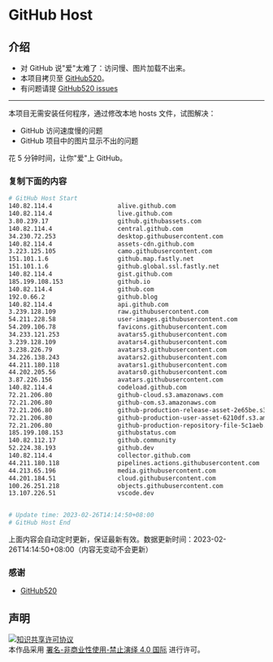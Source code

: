 # GitHub Host
## 介绍
- 对 GitHub 说"爱"太难了：访问慢、图片加载不出来。
- 本项目拷贝至 [GitHub520](https://github.com/521xueweihan/GitHub520)。
- 有问题请提 [GitHub520 issues](https://github.com/521xueweihan/GitHub520/issues/new)

---

本项目无需安装任何程序，通过修改本地 hosts 文件，试图解决：
- GitHub 访问速度慢的问题
- GitHub 项目中的图片显示不出的问题

花 5 分钟时间，让你"爱"上 GitHub。

### 复制下面的内容
```bash
# GitHub Host Start
140.82.114.4                  alive.github.com
140.82.114.4                  live.github.com
3.80.239.17                   github.githubassets.com
140.82.114.4                  central.github.com
34.230.72.253                 desktop.githubusercontent.com
140.82.114.4                  assets-cdn.github.com
3.223.125.105                 camo.githubusercontent.com
151.101.1.6                   github.map.fastly.net
151.101.1.6                   github.global.ssl.fastly.net
140.82.114.4                  gist.github.com
185.199.108.153               github.io
140.82.114.4                  github.com
192.0.66.2                    github.blog
140.82.114.4                  api.github.com
3.239.128.109                 raw.githubusercontent.com
54.211.228.58                 user-images.githubusercontent.com
54.209.106.78                 favicons.githubusercontent.com
34.233.121.253                avatars5.githubusercontent.com
3.239.128.109                 avatars4.githubusercontent.com
3.238.226.79                  avatars3.githubusercontent.com
34.226.138.243                avatars2.githubusercontent.com
44.211.180.118                avatars1.githubusercontent.com
44.202.205.56                 avatars0.githubusercontent.com
3.87.226.156                  avatars.githubusercontent.com
140.82.114.4                  codeload.github.com
72.21.206.80                  github-cloud.s3.amazonaws.com
72.21.206.80                  github-com.s3.amazonaws.com
72.21.206.80                  github-production-release-asset-2e65be.s3.amazonaws.com
72.21.206.80                  github-production-user-asset-6210df.s3.amazonaws.com
72.21.206.80                  github-production-repository-file-5c1aeb.s3.amazonaws.com
185.199.108.153               githubstatus.com
140.82.112.17                 github.community
52.224.38.193                 github.dev
140.82.114.4                  collector.github.com
44.211.180.118                pipelines.actions.githubusercontent.com
44.213.65.196                 media.githubusercontent.com
44.201.184.51                 cloud.githubusercontent.com
100.26.251.218                objects.githubusercontent.com
13.107.226.51                 vscode.dev


# Update time: 2023-02-26T14:14:50+08:00
# GitHub Host End

```
上面内容会自动定时更新，保证最新有效。数据更新时间：2023-02-26T14:14:50+08:00（内容无变动不会更新）

### 感谢

- [GitHub520](https://github.com/521xueweihan/GitHub520)

## 声明
<a rel="license" href="https://creativecommons.org/licenses/by-nc-nd/4.0/deed.zh"><img alt="知识共享许可协议" style="border-width: 0" src="https://licensebuttons.net/l/by-nc-nd/4.0/88x31.png"></a><br>本作品采用 <a rel="license" href="https://creativecommons.org/licenses/by-nc-nd/4.0/deed.zh">署名-非商业性使用-禁止演绎 4.0 国际</a> 进行许可。